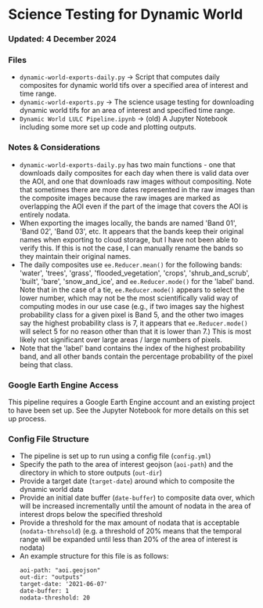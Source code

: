 # Science Testing for Dynamic World
### Updated: 4 December 2024

### Files

- `dynamic-world-exports-daily.py` -> Script that computes daily composites for dynamic world tifs over a specified area of interest and time range.
- `dynamic-world-exports.py` -> The science usage testing for downloading dynamic world tifs for an area of interest and specified time range.
- `Dynamic World LULC Pipeline.ipynb` -> (old) A Jupyter Notebook including some more set up code and plotting outputs.

### Notes & Considerations 

- `dynamic-world-exports-daily.py` has two main functions - one that downloads daily composites for each day when there is valid data over the AOI, and one that downloads raw images without compositing. Note that sometimes there are more dates represented in the raw images than the composite images because the raw images are marked as overlapping the AOI even if the part of the image that covers the AOI is entirely nodata.
- When exporting the images locally, the bands are named 'Band 01', 'Band 02', 'Band 03', etc. It appears that the bands keep their original names when exporting to cloud storage, but I have not been able to verify this. If this is not the case, I can manually rename the bands so they maintain their original names. 
- The daily composites use `ee.Reducer.mean()` for the following bands: 'water', 'trees', 'grass', 'flooded_vegetation', 'crops', 'shrub_and_scrub', 'built', 'bare', 'snow_and_ice', and `ee.Reducer.mode()` for the 'label' band. Note that in the case of a tie, `ee.Reducer.mode()` appears to select the lower number, which may not be the most scientifically valid way of computing modes in our use case (e.g., if two images say the highest probability class for a given pixel is Band 5, and the other two images say the highest probability class is 7, it appears that `ee.Reducer.mode()` will select 5 for no reason other than that it is lower than 7.) This is most likely not significant over large areas / large numbers of pixels.
- Note that the 'label' band contains the index of the highest probability band, and all other bands contain the percentage probability of the pixel being that class.

### Google Earth Engine Access
This pipeline requires a Google Earth Engine account and an existing project to have been set up. See the Jupyter Notebook for more details on this set up process.

### Config File Structure

- The pipeline is set up to run using a config file (`config.yml`)
- Specify the path to the area of interest geojson (`aoi-path`) and the directory in which to store outputs (`out-dir`)
- Provide a target date (`target-date`) around which to composite the dynamic world data
- Provide an initial date buffer (`date-buffer`) to composite data over, which will be increased incrementally until the amount of nodata in the area of interest drops below the specified threshold
- Provide a threshold for the max amount of nodata that is acceptable (`nodata-threhsold`) (e.g. a threshold of 20% means that the temporal range will be expanded until less than 20% of the area of interest is nodata)
- An example structure for this file is as follows:
    ```
    aoi-path: "aoi.geojson"
    out-dir: "outputs"
    target-date: '2021-06-07'
    date-buffer: 1
    nodata-threshold: 20
    ```
